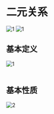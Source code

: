 # 二元关系
![1](https://i.loli.net/2019/10/07/vdTqfJslc6eAUwX.png)
![1](https://i.loli.net/2019/10/07/Z2WhmpHQMRSoJLz.png)
## 基本定义
![1](https://i.loli.net/2019/10/07/BqfPb7eHNMpTKvr.png)</br></br>
## 基本性质
![2](https://i.loli.net/2019/10/07/pbIuw1QJfdB6GhT.png)</br></br>



